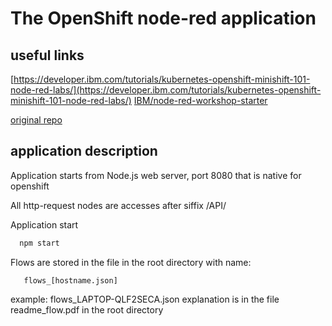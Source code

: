 # The OpenShift node-red application

## useful links

[https://developer.ibm.com/tutorials/kubernetes-openshift-minishift-101-node-red-labs/](https://developer.ibm.com/tutorials/kubernetes-openshift-minishift-101-node-red-labs/)
[IBM/node-red-workshop-starter](https://github.com/IBM/node-red-workshop-starter)

[original repo](http://openshift.github.io/documentation/oo_cartridge_guide.html#nodejs)

## application description

Application starts from Node.js web server, port 8080 that is native for openshift

All http-request nodes are accesses after siffix /API/

Application start

```bash
  npm start
```

Flows are stored in the file in the root directory with name:

```text
   flows_[hostname.json]
```

example: flows_LAPTOP-QLF2SECA.json 
explanation is in the file readme_flow.pdf in the root directory
